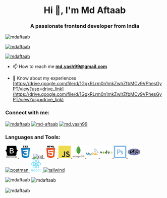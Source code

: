 <h1 align="center">Hi 👋, I'm Md Aftaab</h1>
<h3 align="center">A passionate frontend developer from India</h3>

<p align="left"> <img src="https://komarev.com/ghpvc/?username=mdaftaab&label=Profile%20views&color=0e75b6&style=flat" alt="mdaftaab" /> </p>

<p align="left"> <a href="https://github.com/ryo-ma/github-profile-trophy"><img src="https://github-profile-trophy.vercel.app/?username=mdaftaab" alt="mdaftaab" /></a> </p>

<p align="left"> <a href="https://twitter.com/mdaftaab" target="blank"><img src="https://img.shields.io/twitter/follow/mdaftaab?logo=twitter&style=for-the-badge" alt="mdaftaab" /></a> </p>

- 📫 How to reach me **md.yash99@gmail.com**

- 📄 Know about my experiences [https://drive.google.com/file/d/1GgxRLrm0n1mkZwIrZfbMCv9VPhesGyPT/view?usp=drive_link](https://drive.google.com/file/d/1GgxRLrm0n1mkZwIrZfbMCv9VPhesGyPT/view?usp=drive_link)

<h3 align="left">Connect with me:</h3>
<p align="left">
<a href="https://twitter.com/mdaftaab" target="blank"><img align="center" src="https://raw.githubusercontent.com/rahuldkjain/github-profile-readme-generator/master/src/images/icons/Social/twitter.svg" alt="mdaftaab" height="30" width="40" /></a>
<a href="https://linkedin.com/in/md-aftaab" target="blank"><img align="center" src="https://raw.githubusercontent.com/rahuldkjain/github-profile-readme-generator/master/src/images/icons/Social/linked-in-alt.svg" alt="md-aftaab" height="30" width="40" /></a>
<a href="https://fb.com/md.yash99" target="blank"><img align="center" src="https://raw.githubusercontent.com/rahuldkjain/github-profile-readme-generator/master/src/images/icons/Social/facebook.svg" alt="md.yash99" height="30" width="40" /></a>
</p>

<h3 align="left">Languages and Tools:</h3>
<p align="left"> <a href="https://getbootstrap.com" target="_blank" rel="noreferrer"> <img src="https://raw.githubusercontent.com/devicons/devicon/master/icons/bootstrap/bootstrap-plain-wordmark.svg" alt="bootstrap" width="40" height="40"/> </a> <a href="https://www.w3schools.com/css/" target="_blank" rel="noreferrer"> <img src="https://raw.githubusercontent.com/devicons/devicon/master/icons/css3/css3-original-wordmark.svg" alt="css3" width="40" height="40"/> </a> <a href="https://git-scm.com/" target="_blank" rel="noreferrer"> <img src="https://www.vectorlogo.zone/logos/git-scm/git-scm-icon.svg" alt="git" width="40" height="40"/> </a> <a href="https://www.w3.org/html/" target="_blank" rel="noreferrer"> <img src="https://raw.githubusercontent.com/devicons/devicon/master/icons/html5/html5-original-wordmark.svg" alt="html5" width="40" height="40"/> </a> <a href="https://developer.mozilla.org/en-US/docs/Web/JavaScript" target="_blank" rel="noreferrer"> <img src="https://raw.githubusercontent.com/devicons/devicon/master/icons/javascript/javascript-original.svg" alt="javascript" width="40" height="40"/> </a> <a href="https://www.mongodb.com/" target="_blank" rel="noreferrer"> <img src="https://raw.githubusercontent.com/devicons/devicon/master/icons/mongodb/mongodb-original-wordmark.svg" alt="mongodb" width="40" height="40"/> </a> <a href="https://www.mysql.com/" target="_blank" rel="noreferrer"> <img src="https://raw.githubusercontent.com/devicons/devicon/master/icons/mysql/mysql-original-wordmark.svg" alt="mysql" width="40" height="40"/> </a> <a href="https://nodejs.org" target="_blank" rel="noreferrer"> <img src="https://raw.githubusercontent.com/devicons/devicon/master/icons/nodejs/nodejs-original-wordmark.svg" alt="nodejs" width="40" height="40"/> </a> <a href="https://www.photoshop.com/en" target="_blank" rel="noreferrer"> <img src="https://raw.githubusercontent.com/devicons/devicon/master/icons/photoshop/photoshop-line.svg" alt="photoshop" width="40" height="40"/> </a> <a href="https://www.php.net" target="_blank" rel="noreferrer"> <img src="https://raw.githubusercontent.com/devicons/devicon/master/icons/php/php-original.svg" alt="php" width="40" height="40"/> </a> <a href="https://postman.com" target="_blank" rel="noreferrer"> <img src="https://www.vectorlogo.zone/logos/getpostman/getpostman-icon.svg" alt="postman" width="40" height="40"/> </a> <a href="https://reactjs.org/" target="_blank" rel="noreferrer"> <img src="https://raw.githubusercontent.com/devicons/devicon/master/icons/react/react-original-wordmark.svg" alt="react" width="40" height="40"/> </a> <a href="https://tailwindcss.com/" target="_blank" rel="noreferrer"> <img src="https://www.vectorlogo.zone/logos/tailwindcss/tailwindcss-icon.svg" alt="tailwind" width="40" height="40"/> </a> </p>

<p><img align="left" src="https://github-readme-stats.vercel.app/api/top-langs?username=mdaftaab&show_icons=true&locale=en&layout=compact" alt="mdaftaab" /></p>

<p>&nbsp;<img align="center" src="https://github-readme-stats.vercel.app/api?username=mdaftaab&show_icons=true&locale=en" alt="mdaftaab" /></p>

<p><img align="center" src="https://github-readme-streak-stats.herokuapp.com/?user=mdaftaab&" alt="mdaftaab" /></p>
